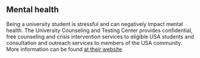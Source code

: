 ## Mental health

Being a university student is stressful and can negatively impact mental health. The University Counseling and Testing Center provides confidential, free counseling and crisis intervention services to eligible USA students and consultation and outreach services to members of the USA community. More information can be found [at their website](https://www.southalabama.edu/departments/counseling/ "Counseling and Testing").